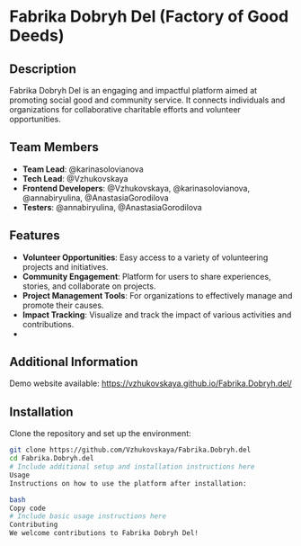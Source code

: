 # Fabrika Dobryh Del (Factory of Good Deeds)

## Description
Fabrika Dobryh Del is an engaging and impactful platform aimed at promoting social good and community service. It connects individuals and organizations for collaborative charitable efforts and volunteer opportunities.

## Team Members
- **Team Lead**: @karinasolovianova
- **Tech Lead**: @Vzhukovskaya
- **Frontend Developers**: @Vzhukovskaya, @karinasolovianova, @annabiryulina, @AnastasiaGorodilova
- **Testers**: @annabiryulina, @AnastasiaGorodilova

## Features
- **Volunteer Opportunities**: Easy access to a variety of volunteering projects and initiatives.
- **Community Engagement**: Platform for users to share experiences, stories, and collaborate on projects.
- **Project Management Tools**: For organizations to effectively manage and promote their causes.
- **Impact Tracking**: Visualize and track the impact of various activities and contributions.
- 
## Additional Information
Demo website available: https://vzhukovskaya.github.io/Fabrika.Dobryh.del/

## Installation
Clone the repository and set up the environment:
```bash
git clone https://github.com/Vzhukovskaya/Fabrika.Dobryh.del
cd Fabrika.Dobryh.del
# Include additional setup and installation instructions here
Usage
Instructions on how to use the platform after installation:

bash
Copy code
# Include basic usage instructions here
Contributing
We welcome contributions to Fabrika Dobryh Del!

